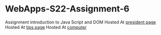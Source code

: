 # WebApps-S22-Assignment-6
Assignment introduction to Java Script and DOM
Hosted At [president page](https://44-563-web-apps-s22.github.io/webapps-s22-assignment-6-Narendarkatta/president.html)
Hosted At [tips page](https://44-563-web-apps-s22.github.io/webapps-s22-assignment-6-Narendarkatta/tips.html)
Hosted At [computer](https://44-563-web-apps-s22.github.io/webapps-s22-assignment-6-Narendarkatta/computer.html)
